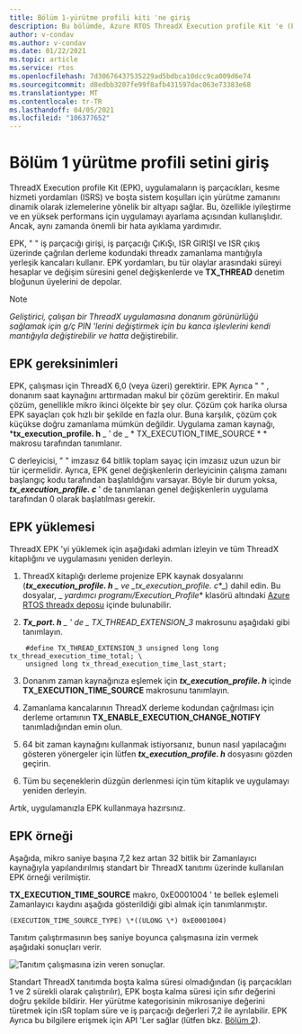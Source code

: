 ```yaml
---
title: Bölüm 1-yürütme profili kiti 'ne giriş
description: Bu bölümde, Azure RTOS ThreadX Execution profile Kit 'e (EPK) giriş yer almaktadır.
author: v-condav
ms.author: v-condav
ms.date: 01/22/2021
ms.topic: article
ms.service: rtos
ms.openlocfilehash: 7d30676437535229ad5bdbca10dcc9ca009d6e74
ms.sourcegitcommit: d8edbb3207fe99f8afb431597dac063e73383e68
ms.translationtype: MT
ms.contentlocale: tr-TR
ms.lasthandoff: 04/05/2021
ms.locfileid: "106377652"
---
```

# <a name="chapter-1--introduction-to-the-execution-profile-kit"></a>Bölüm 1 yürütme profili setini giriş

ThreadX Execution profile Kit (EPK), uygulamaların iş parçacıkları, kesme hizmeti yordamları (ISRS) ve boşta sistem koşulları için yürütme zamanını dinamik olarak izlemelerine yönelik bir altyapı sağlar. Bu, özellikle iyileştirme ve en yüksek performans için uygulamayı ayarlama açısından kullanışlıdır. Ancak, aynı zamanda önemli bir hata ayıklama yardımıdır.

EPK, \" \" iş parçacığı girişi, iş parçacığı ÇıKıŞı, ISR GIRIŞI ve ISR çıkış üzerinde çağrılan derleme kodundaki threadx zamanlama mantığıyla yerleşik kancaları kullanır. EPK yordamları, bu tür olaylar arasındaki süreyi hesaplar ve değişim süresini genel değişkenlerde ve **TX_THREAD** denetim bloğunun üyelerini de depolar.

> [!NOTE]
> *Geliştirici, çalışan bir ThreadX uygulamasına donanım görünürlüğü sağlamak için g/ç PIN 'lerini değiştirmek için bu kanca işlevlerini kendi mantığıyla değiştirebilir ve hatta* değiştirebilir.

## 

## <a name="epk-requirements"></a>EPK gereksinimleri

EPK, çalışması için ThreadX 6,0 (veya üzeri) gerektirir. EPK Ayrıca \" \" , donanım saat kaynağını arttırmadan makul bir çözüm gerektirir. En makul çözüm, genellikle mikro ikinci ölçekte bir şey olur. Çözüm çok harika olursa EPK sayaçları çok hızlı bir şekilde en fazla olur. Buna karşılık, çözüm çok küçükse doğru zamanlama mümkün değildir. Uygulama zaman kaynağı, ***tx_execution_profile. h** _ ' de _ * TX_EXECUTION_TIME_SOURCE * * makrosu tarafından tanımlanır.

C derleyicisi, \" \" imzasız 64 bitlik toplam sayaç için imzasız uzun uzun bir tür içermelidir. Ayrıca, EPK genel değişkenlerin derleyicinin çalışma zamanı başlangıç kodu tarafından başlatıldığını varsayar. Böyle bir durum yoksa, ***tx_execution_profile. c*** ' de tanımlanan genel değişkenlerin uygulama tarafından 0 olarak başlatılması gerekir.

## <a name="epk-installation"></a>EPK yüklemesi

ThreadX EPK 'yi yüklemek için aşağıdaki adımları izleyin ve tüm ThreadX kitaplığını ve uygulamasını yeniden derleyin.

1. ThreadX kitaplığı derleme projenize EPK kaynak dosyalarını (***tx_execution_profile. h** _ ve _*_tx_execution_profile. c_*_) dahil edin. Bu dosyalar, _ *_yardımcı programı/Execution_Profile_** klasörü altındaki [Azure RTOS threadx deposu](<https://github.com/azure-rtos/threadx>) içinde bulunabilir.

1. ***Tx_port. h** _ ' de _ *TX_THREAD_EXTENSION_3** makrosunu aşağıdaki gibi tanımlayın.
```
    #define TX_THREAD_EXTENSION_3 unsigned long long tx_thread_execution_time_total; \
    unsigned long tx_thread_execution_time_last_start;
```

3. Donanım zaman kaynağınıza eşlemek için **_tx_execution_profile. h_** içinde **TX_EXECUTION_TIME_SOURCE** makrosunu tanımlayın.

1. Zamanlama kancalarının ThreadX derleme kodundan çağrılması için derleme ortamının **TX_ENABLE_EXECUTION_CHANGE_NOTIFY** tanımladığından emin olun.

1. 64 bit zaman kaynağını kullanmak istiyorsanız, bunun nasıl yapılacağını gösteren yönergeler için lütfen ***tx_execution_profile. h*** dosyasını gözden geçirin.

1. Tüm bu seçeneklerin düzgün derlenmesi için tüm kitaplık ve uygulamayı yeniden derleyin.

Artık, uygulamanızla EPK kullanmaya hazırsınız.

##  <a name="epk-example"></a>EPK örneği 

Aşağıda, mikro saniye başına 7,2 kez artan 32 bitlik bir Zamanlayıcı kaynağıyla yapılandırılmış standart bir ThreadX tanıtımı üzerinde kullanılan EPK örneği verilmiştir. 

**TX_EXECUTION_TIME_SOURCE** makro, 0xE0001004 ' te bellek eşlemeli Zamanlayıcı kaydını aşağıda gösterildiği gibi almak için tanımlanmıştır.
```
(EXECUTION_TIME_SOURCE_TYPE) \*((ULONG \*) 0xE0001004)
```

Tanıtım çalıştırmasının beş saniye boyunca çalışmasına izin vermek aşağıdaki sonuçları verir.

![Tanıtım çalışmasına izin veren sonuçlar.](media/demo_results.png)

Standart ThreadX tanıtımda boşta kalma süresi olmadığından (iş parçacıkları 1 ve 2 sürekli olarak çalıştırılır), EPK boşta kalma süresi için sıfır değerini doğru şekilde bildirir. Her yürütme kategorisinin mikrosaniye değerini türetmek için ıSR toplam süre ve iş parçacığı değerleri 7,2 ile ayrılabilir. EPK Ayrıca bu bilgilere erişmek için API 'Ler sağlar (lütfen bkz. [Bölüm 2](chapter2.md)).